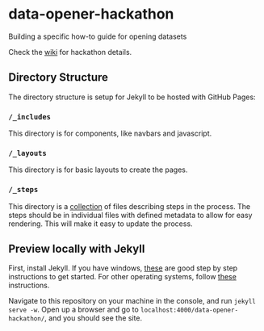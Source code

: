 # data-opener-hackathon
Building a specific how-to guide for opening datasets

Check the [wiki](https://github.com/NewportDataProject/data-opener-hackathon/wiki) for hackathon details.

## Directory Structure
The directory structure is setup for Jekyll to be hosted with GitHub Pages:  

### `/_includes` 
This directory is for components, like navbars and javascript.  

### `/_layouts` 
This directory is for basic layouts to create the pages.  

### `/_steps` 
This directory is a [collection](http://jekyllrb.com/docs/collections/) of files describing steps in the process. The steps should be in individual files with defined metadata to allow for easy rendering. This will make it easy to update the process.
  


## Preview locally with Jekyll
First, install Jekyll.  If you have windows, [these](https://labs.sverrirs.com/jekyll/) are good step by step instructions to get started. For other operating systems, follow [these](http://jekyllrb.com/docs/installation/) instructions.

Navigate to this repository on your machine in the console, and run `jekyll serve -w`. Open up a browser and go to `localhost:4000/data-opener-hackathon/`, and you should see the site.
